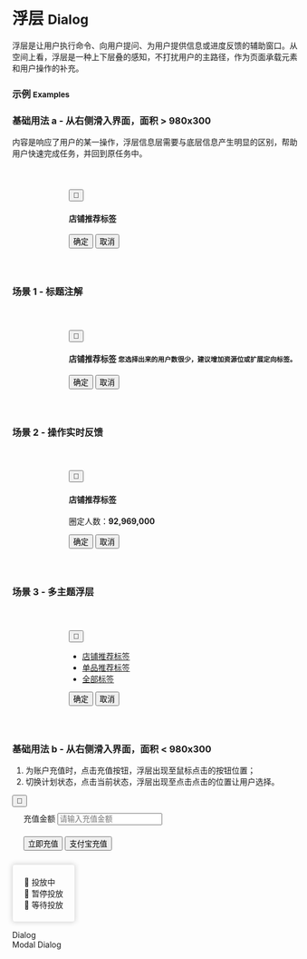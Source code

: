 # 浮层 <small>Dialog</small>

浮层是让用户执行命令、向用户提问、为用户提供信息或进度反馈的辅助窗口。从空间上看，浮层是一种上下层叠的感知，不打扰用户的主路径，作为页面承载元素和用户操作的补充。

### 示例 <small>Examples</small>

<div class="bs-example">
    <div class="content">
        <h3>基础用法 a - 从右侧滑入界面，面积 &gt; 980x300</h3>
        <p>内容是响应了用户的某一操作，浮层信息层需要与底层信息产生明显的区别，帮助用户快速完成任务，并回到原任务中。</p>
        <div class="dialog-backdrop" style="padding: 40px 0 40px 100px;">
            <div class="dialog dialog-singleton">
                <button bx-click="close" type="button" class="dialog-close"><span class="brixfont">&#xe62d;</span></button>
                <div class="dialog-content">
                    <div class="dialog-header">
                        <h4 class="dialog-title">店铺推荐标签</h4>
                    </div>
                    <div class="dialog-body">
                        <p class="flat-text full-width"></p>
                        <p class="flat-text full-width"></p>
                    </div>
                    <div class="dialog-footer">
                        <button class="btn btn-brand mr10">确定</button>
                        <button class="btn mr10">取消</button>
                    </div>
                </div>
            </div>
        </div>
    </div>
</div>
<div class="bs-example">
    <div class="content">
        <h3>场景 1 - 标题注解</h3>
        <div class="dialog-backdrop" style="padding: 40px 0 40px 100px;">
            <div class="dialog dialog-singleton">
                <button bx-click="close" type="button" class="dialog-close"><span class="brixfont">&#xe62d;</span></button>
                <div class="dialog-content">
                    <div class="dialog-header">
                        <h4 class="dialog-title">店铺推荐标签 <small class="ml3">您选择出来的用户数很少，建议增加资源位或扩展定向标签。</small></h4>
                    </div>
                    <div class="dialog-body">
                        <p class="flat-text full-width"></p>
                        <p class="flat-text full-width"></p>
                    </div>
                    <div class="dialog-footer">
                        <button class="btn btn-brand mr10">确定</button>
                        <button class="btn mr10">取消</button>
                    </div>
                </div>
            </div>
        </div>
    </div>
</div>
<div class="bs-example">
    <div class="content">
        <h3>场景 2 - 操作实时反馈</h3>
        <div class="dialog-backdrop" style="padding: 40px 0 40px 100px;">
            <div class="dialog dialog-singleton">
                <button bx-click="close" type="button" class="dialog-close"><span class="brixfont">&#xe62d;</span></button>
                <div class="dialog-content">
                    <div class="dialog-header clearfix">
                        <h4 class="pull-left dialog-title">店铺推荐标签</h4>
                        <div class="pull-right mt7"><span class="color-999">圈定人数：</span><strong class="color-brand">92,969,000</strong></div>
                    </div>
                    <div class="dialog-body">
                        <p class="flat-text full-width"></p>
                        <p class="flat-text full-width"></p>
                    </div>
                    <div class="dialog-footer">
                        <button class="btn btn-brand mr10">确定</button>
                        <button class="btn mr10">取消</button>
                    </div>
                </div>
            </div>
        </div>
    </div>
</div>
<div class="bs-example">
    <div class="content">
        <h3>场景 3 - 多主题浮层</h3>
        <div class="dialog-backdrop" style="padding: 40px 0 40px 100px;">
            <div class="dialog dialog-singleton">
                <button bx-click="close" type="button" class="dialog-close"><span class="brixfont">&#xe62d;</span></button>
                <div class="dialog-content">
                    <div class="dialog-header clearfix" style="padding-bottom: 0px;">
                        <ul class="mm-tabs clearfix" style="margin-bottom: -1px;">
                            <li class="active"><a href="javascript:;">店铺推荐标签</a></li>
                            <li><a href="javascript:;">单品推荐标签</a></li>
                            <li><a href="javascript:;">全部标签</a></li>
                        </ul>
                    </div>
                    <div class="dialog-body">
                        <p class="flat-text full-width"></p>
                        <p class="flat-text full-width"></p>
                    </div>
                    <div class="dialog-footer">
                        <button class="btn btn-brand mr10">确定</button>
                        <button class="btn mr10">取消</button>
                    </div>
                </div>
            </div>
        </div>
    </div>
</div>

<div class="bs-example">
    <div class="content">
        <h3>基础用法 b - 从右侧滑入界面，面积 &lt; 980x300</h3>
        <ol>
            <li>为账户充值时，点击充值按钮，浮层出现至鼠标点击的按钮位置；</li>
            <li>切换计划状态，点击当前状态，浮层出现至点击点击的位置让用户选择。</li>
        </ol>
        <div class="mt40">
            <div class="dialog dialog-singleton">
                <button bx-click="close" type="button" class="dialog-close" style="top: 15px;"><span class="brixfont">&#xe62d;</span></button>
                <div class="dialog-content">
                    <div class="dialog-body" style="padding: 10px 70px 10px 20px;">
                        <span class="fontsize-14 mr10">充值金额</span>
                        <input placeholder="请输入充值金额">
                    </div>
                    <div class="dialog-footer" style="padding: 10px 20px;">
                        <button class="btn btn-brand mr10">立即充值</button>
                        <button class="btn mr10">支付宝充值</button>
                    </div>
                </div>
            </div>
        </div>
        <div class="mt40">
            <ul style="list-style: none;
                border: 1px solid #e6e6e6;
                display: inline-block;
                padding: 20px;
                border-radius: 4px;
                box-shadow: 0 0 10px rgba(0,0,0,.18);">
                <li class="mb10"><span class="zsfont color-green">&#xe683;</span> 投放中</li>
                <li class="mb10"><span class="zsfont color-red">&#xe683;</span> 暂停投放</li>
                <li class=""><span class="zsfont color-999">&#xe683;</span> 等待投放</li>
            </ul>
        </div>    
    </div>
</div>

<div class="bs-example hide">
    <div class="content">
        <div bx-name="components/dialog" bx-click="open" data-content="<div class='dialog-body'>hello<div>" data-placement="bottom" data-align="left" class="btn btn-default">Dialog</div>
        <div bx-name="components/dialog" bx-click="open" data-content="<div class='dialog-body'>hello<div>" data-placement="bottom" data-align="left" data-modal="true" class="btn btn-default">Modal Dialog</div>
    </div>
</div>
